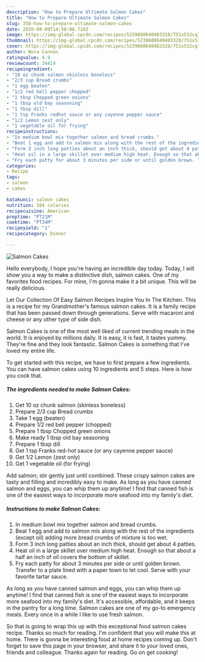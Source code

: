 ```yaml
---
description: "How to Prepare Ultimate Salmon Cakes"
title: "How to Prepare Ultimate Salmon Cakes"
slug: 358-how-to-prepare-ultimate-salmon-cakes
date: 2020-08-09T14:58:08.716Z
image: https://img-global.cpcdn.com/recipes/5239680640483328/751x532cq70/salmon-cakes-recipe-main-photo.jpg
thumbnail: https://img-global.cpcdn.com/recipes/5239680640483328/751x532cq70/salmon-cakes-recipe-main-photo.jpg
cover: https://img-global.cpcdn.com/recipes/5239680640483328/751x532cq70/salmon-cakes-recipe-main-photo.jpg
author: Nora Cannon
ratingvalue: 4.9
reviewcount: 34414
recipeingredient:
- "10 oz chunk salmon skinless boneless"
- "2/3 cup Bread crumbs"
- "1 egg beaten"
- "1/2 red bell pepper chopped"
- "1 tbsp Chopped green onions"
- "1 tbsp old bay seasoning"
- "1 tbsp dill"
- "1 tsp Franks redhot sauce or any cayenne pepper sauce"
- "1/2 Lemon zest only"
- "1 vegetable oil for frying"
recipeinstructions:
- "In medium bowl mix together salmon and bread crumbs."
- "Beat 1 egg and add to salmon mix along with the rest of the ingredients (except oil) adding more bread crumbs of mixture is too wet."
- "Form 3 inch long patties about an inch thick, should get about 4 patties."
- "Heat oil in a large skillet over medium high heat. Enough so that about a half an inch of oil covers the bottom of skillet."
- "Fry each patty for about 3 minutes per side or until golden brown. Transfer to a plate lined with a paper town to let cool. Serve with your favorite tartar sauce."
categories:
- Recipe
tags:
- salmon
- cakes

katakunci: salmon cakes 
nutrition: 104 calories
recipecuisine: American
preptime: "PT21M"
cooktime: "PT34M"
recipeyield: "1"
recipecategory: Dinner

---
```



![Salmon Cakes](https://img-global.cpcdn.com/recipes/5239680640483328/751x532cq70/salmon-cakes-recipe-main-photo.jpg)

Hello everybody, I hope you're having an incredible day today. Today, I will show you a way to make a distinctive dish, salmon cakes. One of my favorites food recipes. For mine, I'm gonna make it a bit unique. This will be really delicious.

Let Our Collection Of Easy Salmon Recipes Inspire You In The Kitchen. This is a recipe for my Grandmother&#39;s famous salmon cakes. It is a family recipe that has been passed down through generations. Serve with macaroni and cheese or any other type of side dish.

Salmon Cakes is one of the most well liked of current trending meals in the world. It is enjoyed by millions daily. It is easy, it is fast, it tastes yummy. They're fine and they look fantastic. Salmon Cakes is something that I've loved my entire life.


To get started with this recipe, we have to first prepare a few ingredients. You can have salmon cakes using 10 ingredients and 5 steps. Here is how you cook that.

<!--inarticleads1-->

##### The ingredients needed to make Salmon Cakes:

1. Get 10 oz chunk salmon (skinless boneless)
1. Prepare 2/3 cup Bread crumbs
1. Take 1 egg (beaten)
1. Prepare 1/2 red bell pepper (chopped)
1. Prepare 1 tbsp Chopped green onions
1. Make ready 1 tbsp old bay seasoning
1. Prepare 1 tbsp dill
1. Get 1 tsp Franks red-hot sauce (or any cayenne pepper sauce)
1. Get 1/2 Lemon (zest only)
1. Get 1 vegetable oil (for frying)


Add salmon; stir gently just until combined. These crispy salmon cakes are tasty and filling and incredibly easy to make. As long as you have canned salmon and eggs, you can whip them up anytime! I find that canned fish is one of the easiest ways to incorporate more seafood into my family&#39;s diet. 

<!--inarticleads2-->

##### Instructions to make Salmon Cakes:

1. In medium bowl mix together salmon and bread crumbs.
1. Beat 1 egg and add to salmon mix along with the rest of the ingredients (except oil) adding more bread crumbs of mixture is too wet.
1. Form 3 inch long patties about an inch thick, should get about 4 patties.
1. Heat oil in a large skillet over medium high heat. Enough so that about a half an inch of oil covers the bottom of skillet.
1. Fry each patty for about 3 minutes per side or until golden brown. Transfer to a plate lined with a paper town to let cool. Serve with your favorite tartar sauce.


As long as you have canned salmon and eggs, you can whip them up anytime! I find that canned fish is one of the easiest ways to incorporate more seafood into my family&#39;s diet. It&#39;s accessible, affordable, and it keeps in the pantry for a long time. Salmon cakes are one of my go-to emergency meals. Every once in a while I like to use fresh salmon. 

So that is going to wrap this up with this exceptional food salmon cakes recipe. Thanks so much for reading. I'm confident that you will make this at home. There is gonna be interesting food at home recipes coming up. Don't forget to save this page in your browser, and share it to your loved ones, friends and colleague. Thanks again for reading. Go on get cooking!
